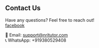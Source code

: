 ## Contact Us
Have any questions? Feel free to reach out!  
[facebook](https://www.facebook.com/HumaraTuiTioOn)

📧 Email: support@nritutor.com  
📞 WhatsApp: +919380529408
